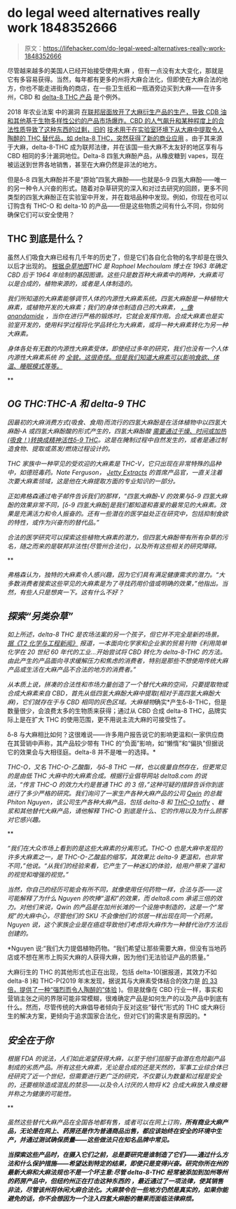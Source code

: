 # do legal weed alternatives really work 1848352666

> 原文：<https://lifehacker.com/do-legal-weed-alternatives-really-work-1848352666>

尽管越来越多的美国人已经开始接受使用大麻 ，但有一点没有太大变化，那就是它有多容易获得。当然，每年都有更多的州将大麻合法化，但即使在大麻合法的地方，你也不能走进街角的商店，在一些卫生纸和一瓶酒旁边买到大麻——在许多州，CBD 和 [delta-8 THC 产品](https://lifehacker.com/how-you-can-legally-get-high-on-thc-anywhere-in-the-u-s-1846592514) 是个例外。

2018 年农业法案 中的漏洞 [在联邦层面放开了大麻衍生产品的生产，导致 CDB 油和其他基于生物多样性公约的产品市场爆炸。CBD 的人气飙升和某种程度上的合法性质导致了这种东西的过剩，旧的](https://www.fda.gov/news-events/congressional-testimony/hemp-production-and-2018-farm-bill-07252019) [技术用于在实验室环境下从大麻中提取令人陶醉的 THC 替代品，如 delta-8 THC，突然获得了新的商业应用](https://cen.acs.org/biological-chemistry/natural-products/Delta-8-THC-craze-concerns/99/i31) 。由于其来源于大麻，delta-8-THC 成为联邦法律，并在该国一些大麻不太友好的地区享有与 CBD 相同的多汁漏洞地位。Delta-8 四氢大麻酚产品，从橡皮糖到 vapes，现在被运送到世界各地销售，甚至在大麻仍然是非法的地方。



但是δ-8 四氢大麻酚并不是“原始”四氢大麻酚——也就是δ-9 四氢大麻酚——唯一的另一种令人兴奋的形式。随着对杂草研究的深入和对过去研究的回顾，更多不同类型的四氢大麻酚正在实验室中开发，并在栽培品种中发现。例如，你现在也可以订购含有 THC-O 和 delta-10 的产品——但是这些物质之间有什么不同，你如何确保它们可以安全使用？

## THC 到底是什么？

虽然人们吸食大麻已经有几千年的历史了，但是它们各自化合物的名字却是在很久以后才出现的。 [根据*杂草地图*](https://weedmaps.com/learn/cannabis-and-its-evolution/who-discovered-thc)*THC 是 Raphael Mechoulam 博士在 1963 年确定 CBD 后于 1964 年绘制的基因图谱。这些只是数百种大麻素中的两种，大麻素可以是合成的，植物来源的，或者是人体制造的。*

*我们所知道的大麻素能够调节人体的内源性大麻素系统。四氢大麻酚是一种植物大麻素，或植物开发的大麻素；我们的身体也制造自己的大麻素， [，像 anandamide](https://www.nature.com/articles/s41401-018-0075-x) ，当你在进行严格的锻炼时，它就会发挥作用。合成大麻素也是实验室开发的，使用科学过程将化学品转化为大麻素，或将一种大麻素转化为另一种大麻素。*

*身体各处有无数的内源性大麻素受体，即使经过多年的研究，我们也没有一个人体内源性大麻素系统 的 [全貌，这很奇怪。但是我们知道大麻素可以影响食欲、体温、睡眠模式等等。](https://www.ncbi.nlm.nih.gov/pmc/articles/PMC4789136/)*

**

## *OG THC:THC-A 和 delta-9 THC*

*因最初的大麻消费方式(吸食、食用)而流行的四氢大麻酚是在活体植物中以四氢大麻酚-A 或四氢大麻酚酸的形式产生的，四氢大麻酚酸 [需要通过干燥、时间或加热(吸食！)转换成精神活性δ-9 THC](https://www.greencultured.co/cannabis-chemistry-101/)。这是在腌制过程中自然发生的，或者是通过制造食物、提取或蒸发/燃烧过程设计的。*

*THC 家族中一种罕见的受欢迎的大麻素是 THC-V，它只出现在非常特殊的品种中，如德班毒药。Nate Ferguson， [Jetty Extracts](https://jettyextracts.com/) 的首席产品官，一直关注着次要大麻素领域，这是他在大麻提取方面的专业知识的一部分。*

*正如弗格森通过电子邮件告诉我们的那样，“四氢大麻酚-V 的效果与δ-9 四氢大麻酚的效果非常不同，[δ-9 四氢大麻酚]是我们都知道和喜爱的最常见的大麻素。效果是充满活力和令人振奋的。还有一些潜在的医学益处正在研究中，包括抑制食欲的特性，或作为兴奋剂的替代品。”*

*合法的医学研究可以探索这些植物大麻素的潜力，但四氢大麻酚带有所有杂草的污名，随之而来的是联邦非法性(尽管州合法化)，以及所有这些相关的研究障碍。*

**

*弗格森认为，独特的大麻素令人感兴趣，因为它们具有满足健康需求的潜力。“大多数消费者搜索这些罕见的大麻素是为了寻找药用价值或明确的效果，”他指出。当然，有些人只是想爽一下。这有什么不好？*

## ***探索“另类杂草”***

*如上所述，delta-8 THC 是农场法案的另一个孩子，但它并不完全是新的场景。 [据《T2 化学与工程新闻》](https://cen.acs.org/biological-chemistry/natural-products/Delta-8-THC-craze-concerns/99/i31) 报道，一本面向化学家和企业家的贸易刊物《利用简单化学在 20 世纪 60 年代的工业...开始尝试将 CBD 转化为 delta-8-THC 的方法。由此产生的产品面向寻求缓解压力和焦虑的消费者，特别是那些不想使用传统大麻产品或生活在大麻产品不合法的地方的消费者。”*

*从本质上说，拼凑的合法性和市场力量创造了一个替代大麻的空间，只要提取物或合成大麻素来自 CBD，首先从低四氢大麻酚大麻中提取(相对于高四氢大麻酚大麻)，它们就存在于与 CBD 相同的灰色区域。大麻植物*确实*产生δ-8-THC，但是数量很少，会浪费太多的生物质来获得；通过从 CBD 合成 delta-8 THC，品牌实际上是在扩大 THC 的使用范围，更不用说主流大麻的可接受性了。

δ-8 与大麻相比如何？这很难说——许多用户报告说它的影响更温和(一家供应商在其营销中声称，其产品较少带有 THC 的“负面”影响，如“懒惰”和“偏执”但据说它的效果会与大相径庭。delta-8 并不是唯一的选择。*

*THC-O，又名 THC-O-乙酸酯，与δ-8 THC 一样，也以痕量自然存在，但更常见的是由低 THC 大麻中的大麻素合成。根据行业倡导网站 delta8.com 的说法，“传言 THC-O 的效力大约是普通 THC 的 3 倍，”这种可疑的措辞告诉你到底进行了多少严格的研究。我们询问了一家生产各种大麻产品的公司 [Qwin](https://www.myqwin.com/) 的总裁 Phiton Nguyen，该公司生产各种大麻产品，包括 delta-8 和 [THC-O taffy](https://www.myqwin.com/products/taffy-assorted-thc-o-10-pack?_pos=4&_sid=ef2eb0fae&_ss=r) 、糖浆和其他替代大麻产品，请他解释 THC-O 到底是什么、它的作用以及为什么顾客对它感兴趣。*

**

*“我们在大众市场上看到的是这些大麻素的分离形式。THC-O 也是大麻中发现的许多大麻素之一，是 THC-O-乙酸盐的缩写，其效果比 delta-9 更温和，也非常不同，”他说。“从我们的经验来看，它产生了一种迷幻的体验，给用户带来了温和的视觉和增强的视觉。”*

*当然，你自己的经历可能会有所不同，就像使用任何药物一样，合法与否——这可能解释了为什么 Nguyen 的吹捧“温和”的效果，而 delta8.com 承诺三倍的效力。对他们来说，Qwin 的产品是在加州长滩的一个设施中制造的，这是一个“常规”的大麻中心，尽管他们的 SKU 不会像他们的邻居一样出现在同一个药房。Nguyen 说，这个家族企业是在癌症导致他们考虑将大麻作为一种替代治疗方法后创建的。*

*Nguyen 说:“我们大力提倡植物药物。“我们希望让那些需要大麻，但没有当地药店或不想在黑市上购买大麻的人获得大麻，因为他们无法验证产品的质量。”

大麻衍生的 THC 的其他形式也正在出现，包括 delta-10(据报道，其效力不如 delta-8 )和 THC-P(2019 年末发现，据说其与大麻素受体结合的效力是 [的 33 倍，提供了一种“强烈而令人陶醉的”体验](https://cbdoracle.com/cannabinoids/thcp/) )。但是就像在 CBD 行业一样，事实和营销主张之间的界限可能非常模糊，很难确定产品是如何生产的以及产品中到底有什么。然而，尽管传统的大麻倡导者倾向于反对这些“替代”形式的 THC 或大麻衍生的解决方案，更倾向于追求国家合法化，但对它们的需求是有原因的。* 

## ***安全在于你***

*根据 FDA 的说法，人们如此渴望获得大麻，以至于他们屈服于由潜在危险副产品制成的劣质产品。所有这些大麻素，无论是合成的还是天然的，军事工业综合体已经研究了近一个世纪，但需要进行更广泛的研究，不仅要认为数量和过程是安全的，还要根除造成混乱的禁忌——以及令人讨厌的人物将 K2 合成大麻放入橡皮糖并称之为健康的可能性。*

**

*虽然这些替代大麻产品在全国各地都有售，或者可以在网上订购，****所有商业大麻产品，无论是在网上、药房还是作为普通商品出售，都应该始终在安全的环境中生产，并通过测试确保质量——这些做法只在知名品牌中常见。*****

*****当探索这些产品时，在摄入它们之前，总是要研究是谁制造了它们——通过什么方法和什么保护措施——希望达到特定的结果，即使只是变得兴奋。研究你所在州的最新大麻和大麻法规也不是一个坏主意:尽管 delta-8-THC 经常被添加到加州等州的药房产品中，但纽约州正在打击这种东西的 ，最近通过了一项法律，使其销售非法，尽管该州将休闲大麻合法化。大麻禁令在一些地方仍然是真实的，如果你能避免的话，你不会想因为一个注入四氢大麻酚的糖果而面临法律麻烦。*****